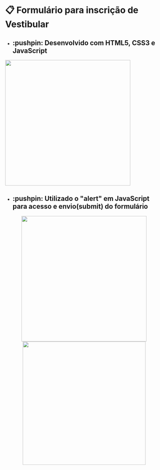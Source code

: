 # :clipboard: Formulário para inscrição de Vestibular

* <h2> :pushpin: Desenvolvido com HTML5, CSS3 e JavaScript </h2>
 
 <div align="left">
 <img src="https://user-images.githubusercontent.com/102770109/170280245-31db509e-81db-418f-ab45-10d903e5ed58.png" width="400px" />
 </div>

##

* <h2> :pushpin:	Utilizado o "alert" em JavaScript para acesso e envio(submit) do formulário </h2>

<div align="center">
 <img src="https://user-images.githubusercontent.com/102770109/170282625-559c0216-5678-4809-8b85-eebb70e177f5.png" width="400px" />
 <img src="https://user-images.githubusercontent.com/102770109/170283591-8d0abcf0-f430-47ee-86d2-364ca8b55352.png" width="393px" />
</div>
